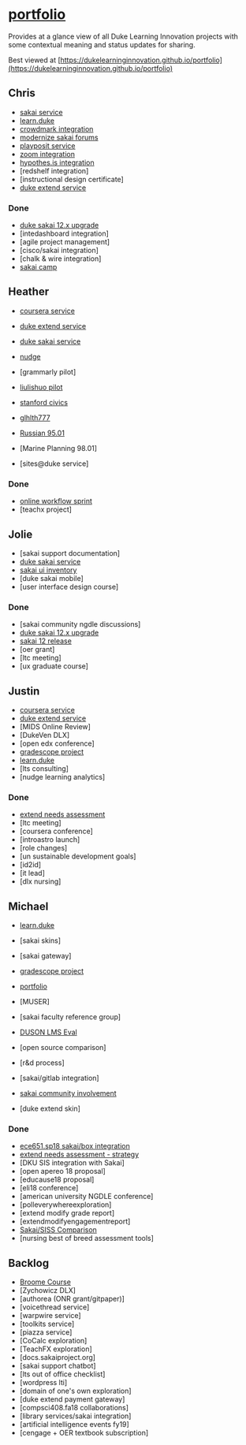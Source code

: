 # [portfolio](https://github.com/dukelearninginnovation/portfolio)

Provides at a glance view of all Duke Learning Innovation projects with some contextual meaning and status updates for sharing.

Best viewed at [https://dukelearninginnovation.github.io/portfolio](https://dukelearninginnovation.github.io/portfolio)


## Chris

* [sakai service](sakai.service)
* [learn.duke](learn.duke.project)
* [crowdmark integration](crowdmark.integration)
* [modernize sakai forums](sakai.community)
* [playposit service](playposit.service)
* [zoom integration](zoom.integration)
* [hypothes.is integration](hypothesis.integration)
* [redshelf integration]
* [instructional design certificate]
* [duke extend service](extend.service)


### Done
* [duke sakai 12.x upgrade](sakai.12.upgrade.project)
* [intedashboard integration]
* [agile project management]
* [cisco/sakai integration]
* [chalk & wire integration]
* [sakai camp](sakai.community)

## Heather

* [coursera service](coursera.support.service)
* [duke extend service](extend.service)
* [duke sakai service](sakai.service)
* [nudge](nudge.project)
* [grammarly pilot]
* [liulishuo pilot](liulishou.project)
* [stanford civics](stanford.civics.course)
* [glhlth777](glhlth.777.course)
* [Russian 95.01](russian.course)
* [Marine Planning 98.01]

* [sites@duke service]

### Done

* [online workflow sprint](online.workflow.sprint.project)
* [teachx project]

## Jolie
* [sakai support documentation]
* [duke sakai service](sakai.service)
* [sakai ui inventory](sakai.ui.inventory.project)
* [duke sakai mobile]
* [user interface design course]

### Done
* [sakai community ngdle discussions]
* [duke sakai 12.x upgrade](sakai.12.upgrade.project)
* [sakai 12 release](sakai.community)
* [oer grant]
* [ltc meeting]
* [ux graduate course]

## Justin

* [coursera service](coursera.support.service)
* [duke extend service](extend.service)
* [MIDS Online Review]
* [DukeVen DLX]
* [open edx conference]
* [gradescope project](gradescope.project)
* [learn.duke](learn.duke.project)
* [lts consulting]
* [nudge learning analytics]


### Done
* [extend needs assessment](extend.needs.assessment.project)
* [ltc meeting]
* [coursera conference]
* [introastro launch]
* [role changes]
* [un sustainable development goals]
* [id2id]
* [it lead]
* [dlx nursing]

## Michael

* [learn.duke](learn.duke.project)
* [sakai skins]
* [sakai gateway]

* [gradescope project](gradescope.project)
* [portfolio](/)
* [MUSER]
* [sakai faculty reference group]
* [DUSON LMS Eval](duson.lms.eval.project)

* [open source comparison]
* [r&d process]
* [sakai/gitlab integration]
* [sakai community involvement](sakai.community)
* [duke extend skin]

### Done
* [ece651.sp18 sakai/box integration](ece651.sp18.project)
* [extend needs assessment - strategy](extend.needs.assessment.project)
* [DKU SIS integration with Sakai]
* [open apereo 18 proposal]
* [educause18 proposal]
* [eli18 conference]
* [american university NGDLE conference]
* [polleverywhereexploration]
* [extend modify grade report]
* [extendmodifyengagementreport]
* [Sakai/SISS Comparison](sakai.siss.comparison.project)
* [nursing best of breed assessment tools]

## Backlog

* [Broome Course](broome.course)
* [Zychowicz DLX]
* [authorea \(ONR grant/gitpaper\)]
* [voicethread service]
* [warpwire service]
* [toolkits service]
* [piazza service]
* [CoCalc exploration]
* [TeachFX exploration]
* [docs.sakaiproject.org]
* [sakai support chatbot]
* [lts out of office checklist]
* [wordpress lti]
* [domain of one's own exploration]
* [duke extend payment gateway]
* [compsci408.fa18 collaborations]
* [library services/sakai integration]
* [artificial intelligence events fy19]
* [cengage + OER textbook subscription]









